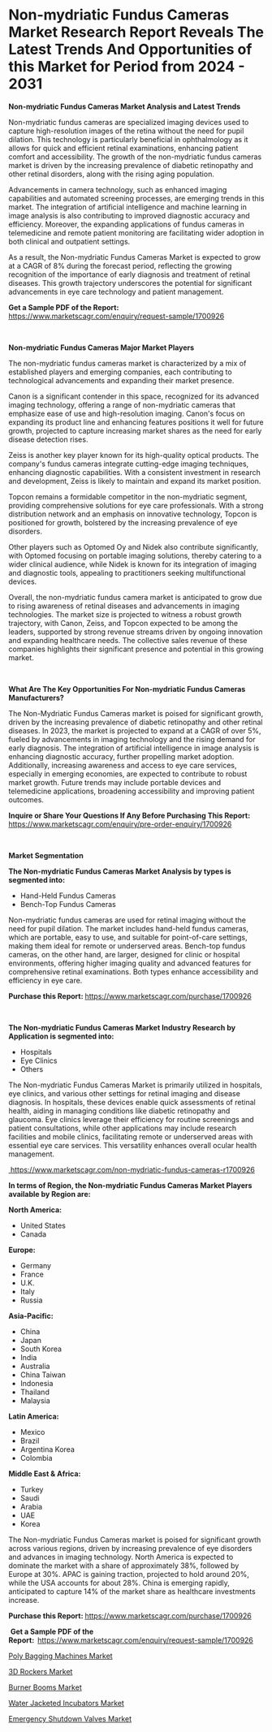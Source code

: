 <p><h1>Non-mydriatic Fundus Cameras Market Research Report Reveals The Latest Trends And Opportunities of this Market for Period from 2024 - 2031</h1></p><p><strong>Non-mydriatic Fundus Cameras Market Analysis and Latest Trends</strong></p>
<p><p>Non-mydriatic fundus cameras are specialized imaging devices used to capture high-resolution images of the retina without the need for pupil dilation. This technology is particularly beneficial in ophthalmology as it allows for quick and efficient retinal examinations, enhancing patient comfort and accessibility. The growth of the non-mydriatic fundus cameras market is driven by the increasing prevalence of diabetic retinopathy and other retinal disorders, along with the rising aging population.</p><p>Advancements in camera technology, such as enhanced imaging capabilities and automated screening processes, are emerging trends in this market. The integration of artificial intelligence and machine learning in image analysis is also contributing to improved diagnostic accuracy and efficiency. Moreover, the expanding applications of fundus cameras in telemedicine and remote patient monitoring are facilitating wider adoption in both clinical and outpatient settings. </p><p>As a result, the Non-mydriatic Fundus Cameras Market is expected to grow at a CAGR of 8% during the forecast period, reflecting the growing recognition of the importance of early diagnosis and treatment of retinal diseases. This growth trajectory underscores the potential for significant advancements in eye care technology and patient management.</p></p>
<p><strong>Get a Sample PDF of the Report:&nbsp;</strong> <a href="https://www.marketscagr.com/enquiry/request-sample/1700926?utm_campaign=1683&utm_medium=2&utm_source=Github&utm_content=ia&utm_term=21102024&utm_id=non-mydriatic-fundus-cameras">https://www.marketscagr.com/enquiry/request-sample/1700926</a></p>
<p>&nbsp;</p>
<p><strong>Non-mydriatic Fundus Cameras Major Market Players</strong></p>
<p><p>The non-mydriatic fundus cameras market is characterized by a mix of established players and emerging companies, each contributing to technological advancements and expanding their market presence.</p><p>Canon is a significant contender in this space, recognized for its advanced imaging technology, offering a range of non-mydriatic cameras that emphasize ease of use and high-resolution imaging. Canon's focus on expanding its product line and enhancing features positions it well for future growth, projected to capture increasing market shares as the need for early disease detection rises.</p><p>Zeiss is another key player known for its high-quality optical products. The company's fundus cameras integrate cutting-edge imaging techniques, enhancing diagnostic capabilities. With a consistent investment in research and development, Zeiss is likely to maintain and expand its market position.</p><p>Topcon remains a formidable competitor in the non-mydriatic segment, providing comprehensive solutions for eye care professionals. With a strong distribution network and an emphasis on innovative technology, Topcon is positioned for growth, bolstered by the increasing prevalence of eye disorders. </p><p>Other players such as Optomed Oy and Nidek also contribute significantly, with Optomed focusing on portable imaging solutions, thereby catering to a wider clinical audience, while Nidek is known for its integration of imaging and diagnostic tools, appealing to practitioners seeking multifunctional devices.</p><p>Overall, the non-mydriatic fundus camera market is anticipated to grow due to rising awareness of retinal diseases and advancements in imaging technologies. The market size is projected to witness a robust growth trajectory, with Canon, Zeiss, and Topcon expected to be among the leaders, supported by strong revenue streams driven by ongoing innovation and expanding healthcare needs. The collective sales revenue of these companies highlights their significant presence and potential in this growing market.</p></p>
<p>&nbsp;</p>
<p><strong>What Are The Key Opportunities For Non-mydriatic Fundus Cameras Manufacturers?</strong></p>
<p><p>The Non-Mydriatic Fundus Cameras market is poised for significant growth, driven by the increasing prevalence of diabetic retinopathy and other retinal diseases. In 2023, the market is projected to expand at a CAGR of over 5%, fueled by advancements in imaging technology and the rising demand for early diagnosis. The integration of artificial intelligence in image analysis is enhancing diagnostic accuracy, further propelling market adoption. Additionally, increasing awareness and access to eye care services, especially in emerging economies, are expected to contribute to robust market growth. Future trends may include portable devices and telemedicine applications, broadening accessibility and improving patient outcomes.</p></p>
<p><strong>Inquire or Share Your Questions If Any Before Purchasing This Report:</strong> <a href="https://www.marketscagr.com/enquiry/pre-order-enquiry/1700926?utm_campaign=1683&utm_medium=2&utm_source=Github&utm_content=ia&utm_term=21102024&utm_id=non-mydriatic-fundus-cameras">https://www.marketscagr.com/enquiry/pre-order-enquiry/1700926</a></p>
<p>&nbsp;</p>
<p><strong>Market Segmentation</strong></p>
<p><strong>The Non-mydriatic Fundus Cameras Market Analysis by types is segmented into:</strong></p>
<p><ul><li>Hand-Held Fundus Cameras</li><li>Bench-Top Fundus Cameras</li></ul></p>
<p><p>Non-mydriatic fundus cameras are used for retinal imaging without the need for pupil dilation. The market includes hand-held fundus cameras, which are portable, easy to use, and suitable for point-of-care settings, making them ideal for remote or underserved areas. Bench-top fundus cameras, on the other hand, are larger, designed for clinic or hospital environments, offering higher imaging quality and advanced features for comprehensive retinal examinations. Both types enhance accessibility and efficiency in eye care.</p></p>
<p><strong>Purchase this Report:&nbsp;</strong><a href="https://www.marketscagr.com/purchase/1700926?utm_campaign=1683&utm_medium=2&utm_source=Github&utm_content=ia&utm_term=21102024&utm_id=non-mydriatic-fundus-cameras">https://www.marketscagr.com/purchase/1700926</a></p>
<p>&nbsp;</p>
<p><strong>The Non-mydriatic Fundus Cameras Market Industry Research by Application is segmented into:</strong></p>
<p><ul><li>Hospitals</li><li>Eye Clinics</li><li>Others</li></ul></p>
<p><p>The Non-mydriatic Fundus Cameras Market is primarily utilized in hospitals, eye clinics, and various other settings for retinal imaging and disease diagnosis. In hospitals, these devices enable quick assessments of retinal health, aiding in managing conditions like diabetic retinopathy and glaucoma. Eye clinics leverage their efficiency for routine screenings and patient consultations, while other applications may include research facilities and mobile clinics, facilitating remote or underserved areas with essential eye care services. This versatility enhances overall ocular health management.</p></p>
<p><a href="https://www.marketscagr.com/non-mydriatic-fundus-cameras-r1700926?utm_campaign=1683&utm_medium=2&utm_source=Github&utm_content=ia&utm_term=21102024&utm_id=non-mydriatic-fundus-cameras">&nbsp;https://www.marketscagr.com/non-mydriatic-fundus-cameras-r1700926</a></p>
<p><strong>In terms of Region, the Non-mydriatic Fundus Cameras Market Players available by Region are:</strong></p>
<p>
    <p> <strong> North America: </strong>
        <ul>
            <li>United States</li>
            <li>Canada</li>
        </ul>
        </p> 
    <p> <strong> Europe: </strong>
        <ul>
            <li>Germany</li>
            <li>France</li>
            <li>U.K.</li>
            <li>Italy</li>
            <li>Russia</li>
        </ul>
        </p> 
    <p> <strong> Asia-Pacific: </strong>
        <ul>
            <li>China</li>
            <li>Japan</li>
            <li>South Korea</li>
            <li>India</li>
            <li>Australia</li>
            <li>China Taiwan</li>
            <li>Indonesia</li>
            <li>Thailand</li>
            <li>Malaysia</li>
        </ul>
        </p> 
    <p> <strong> Latin America: </strong>
        <ul>
            <li>Mexico</li>
            <li>Brazil</li>
            <li>Argentina Korea</li>
            <li>Colombia</li>
        </ul>
        </p> 
    <p> <strong> Middle East & Africa: </strong>
        <ul>
            <li>Turkey</li>
            <li>Saudi</li>
            <li>Arabia</li>
            <li>UAE</li>
            <li>Korea</li>
        </ul>
    </p>
    </p>
<p><p>The Non-mydriatic Fundus Cameras market is poised for significant growth across various regions, driven by increasing prevalence of eye disorders and advances in imaging technology. North America is expected to dominate the market with a share of approximately 38%, followed by Europe at 30%. APAC is gaining traction, projected to hold around 20%, while the USA accounts for about 28%. China is emerging rapidly, anticipated to capture 14% of the market share as healthcare investments increase.</p></p>
<p><strong>Purchase this Report: </strong><a href="https://www.marketscagr.com/purchase/1700926?utm_campaign=1683&utm_medium=2&utm_source=Github&utm_content=ia&utm_term=21102024&utm_id=non-mydriatic-fundus-cameras">https://www.marketscagr.com/purchase/1700926</a></p>
<p>&nbsp;<strong>Get a Sample PDF of the Report:&nbsp;&nbsp;</strong><a href="https://www.marketscagr.com/enquiry/request-sample/1700926?utm_campaign=1683&utm_medium=2&utm_source=Github&utm_content=ia&utm_term=21102024&utm_id=non-mydriatic-fundus-cameras">https://www.marketscagr.com/enquiry/request-sample/1700926</a></p>
<p><strong></strong></p>
<p><p><a href="https://www.linkedin.com/pulse/poly-bagging-machines-market-size-share-analysis-growth-1ovye?utm_campaign=1683&utm_medium=2&utm_source=Github&utm_content=ia&utm_term=21102024&utm_id=non-mydriatic-fundus-cameras">Poly Bagging Machines Market</a></p><p><a href="https://www.linkedin.com/pulse/3d-rockers-market-ecosystem-competitive-landscape-strategic-twb5e?utm_campaign=1683&utm_medium=2&utm_source=Github&utm_content=ia&utm_term=21102024&utm_id=non-mydriatic-fundus-cameras">3D Rockers Market</a></p><p><a href="https://www.linkedin.com/pulse/consumer-behavior-shifts-burner-booms-market-demand-analysis-sjc7e?utm_campaign=1683&utm_medium=2&utm_source=Github&utm_content=ia&utm_term=21102024&utm_id=non-mydriatic-fundus-cameras">Burner Booms Market</a></p><p><a href="https://www.linkedin.com/pulse/water-jacketed-incubators-market-innovations-trends-comprehensive-tskxe?utm_campaign=1683&utm_medium=2&utm_source=Github&utm_content=ia&utm_term=21102024&utm_id=non-mydriatic-fundus-cameras">Water Jacketed Incubators Market</a></p><p><a href="https://www.linkedin.com/pulse/emergency-shutdown-valves-market-evolution-future-outlook-oyize?utm_campaign=1683&utm_medium=2&utm_source=Github&utm_content=ia&utm_term=21102024&utm_id=non-mydriatic-fundus-cameras">Emergency Shutdown Valves Market</a></p></p>